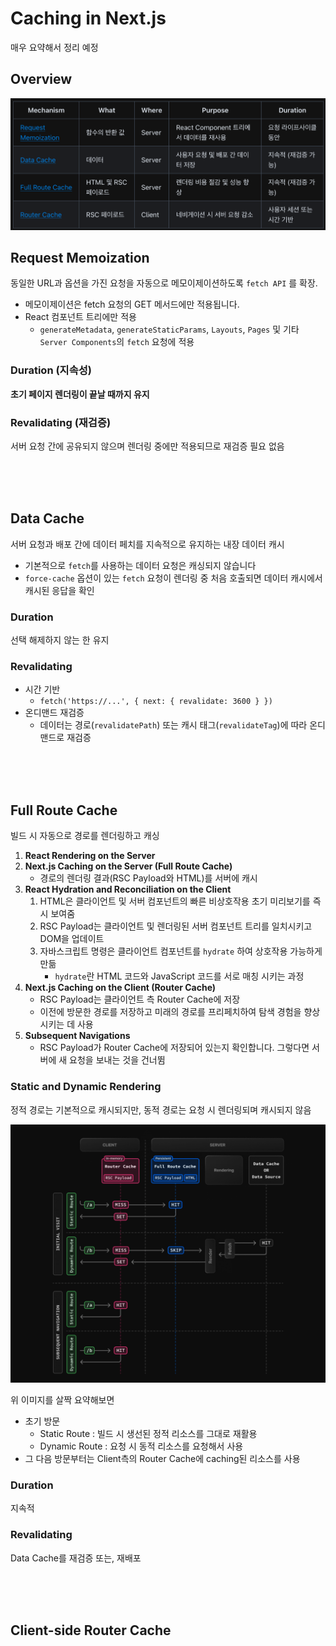 # Caching in Next.js

매우 요약해서 정리 예정

## Overview

![요약본](image.png)

## Request Memoization

동일한 URL과 옵션을 가진 요청을 자동으로 메모이제이션하도록 `fetch API` 를 확장.

- 메모이제이션은 fetch 요청의 GET 메서드에만 적용됩니다.
- React 컴포넌트 트리에만 적용
  - `generateMetadata`, `generateStaticParams`, `Layouts`, `Pages` 및 기타 `Server Components`의 `fetch` 요청에 적용

### Duration (지속성)

**초기 페이지 렌더링이 끝날 때까지 유지**

### Revalidating (재검증)

서버 요청 간에 공유되지 않으며 렌더링 중에만 적용되므로 재검증 필요 없음

<br/><br/><br/>

## Data Cache

서버 요청과 배포 간에 데이터 페치를 지속적으로 유지하는 내장 데이터 캐시

- 기본적으로 `fetch`를 사용하는 데이터 요청은 캐싱되지 않습니다
- `force-cache` 옵션이 있는 `fetch` 요청이 렌더링 중 처음 호출되면 데이터 캐시에서 캐시된 응답을 확인

### Duration

선택 해제하지 않는 한 유지

### Revalidating

- 시간 기반
  - `fetch('https://...', { next: { revalidate: 3600 } })`
- 온디맨드 재검증
  - 데이터는 경로(`revalidatePath`) 또는 캐시 태그(`revalidateTag`)에 따라 온디맨드로 재검증

<br/><br/><br/>

## Full Route Cache

빌드 시 자동으로 경로를 렌더링하고 캐싱

1. **React Rendering on the Server**
1. **Next.js Caching on the Server (Full Route Cache)**
   - 경로의 렌더링 결과(RSC Payload와 HTML)를 서버에 캐시
1. **React Hydration and Reconciliation on the Client**
   1. HTML은 클라이언트 및 서버 컴포넌트의 빠른 비상호작용 초기 미리보기를 즉시 보여줌
   1. RSC Payload는 클라이언트 및 렌더링된 서버 컴포넌트 트리를 일치시키고 DOM을 업데이트
   1. 자바스크립트 명령은 클라이언트 컴포넌트를 `hydrate` 하여 상호작용 가능하게 만듦
      - `hydrate`란 HTML 코드와 JavaScript 코드를 서로 매칭 시키는 과정
1. **Next.js Caching on the Client (Router Cache)**
   - RSC Payload는 클라이언트 측 Router Cache에 저장
   - 이전에 방문한 경로를 저장하고 미래의 경로를 프리페치하여 탐색 경험을 향상시키는 데 사용
1. **Subsequent Navigations**
   - RSC Payload가 Router Cache에 저장되어 있는지 확인합니다. 그렇다면 서버에 새 요청을 보내는 것을 건너뜀

### Static and Dynamic Rendering

정적 경로는 기본적으로 캐시되지만, 동적 경로는 요청 시 렌더링되며 캐시되지 않음

![alt text](image-1.png)

위 이미지를 살짝 요약해보면

- 초기 방문
  - Static Route : 빌드 시 생선된 정적 리소스를 그대로 재활용
  - Dynamic Route : 요청 시 동적 리소스를 요청해서 사용
- 그 다음 방문부터는 Client측의 Router Cache에 caching된 리소스를 사용

### Duration

지속적

### Revalidating

Data Cache를 재검증 또는, 재배포

<br/><br/><br/>

## Client-side Router Cache

